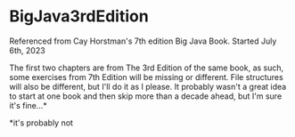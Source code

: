 # BigJava3rdEdition
Referenced from Cay Horstman's 7th edition Big Java Book.
Started July 6th, 2023

The first two chapters are from The 3rd Edition of the same book, as such, some exercises 
from 7th Edition will be missing or different. File structures will also be different, but I'll do it as I please.
It probably wasn't a great idea to start at one book and then skip more than a decade ahead, 
but I'm sure it's fine...*

*it's probably not